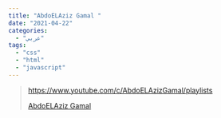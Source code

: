 ```yaml
---
title: "AbdoELAziz Gamal "
date: "2021-04-22"
categories:
  - "عربي"
tags:
  - "css"
  - "html"
  - "javascript"
---
```


> https://www.youtube.com/c/AbdoELAzizGamal/playlists
>
> [ AbdoELAziz Gamal ](https://www.youtube.com/c/AbdoELAzizGamal/playlists)
